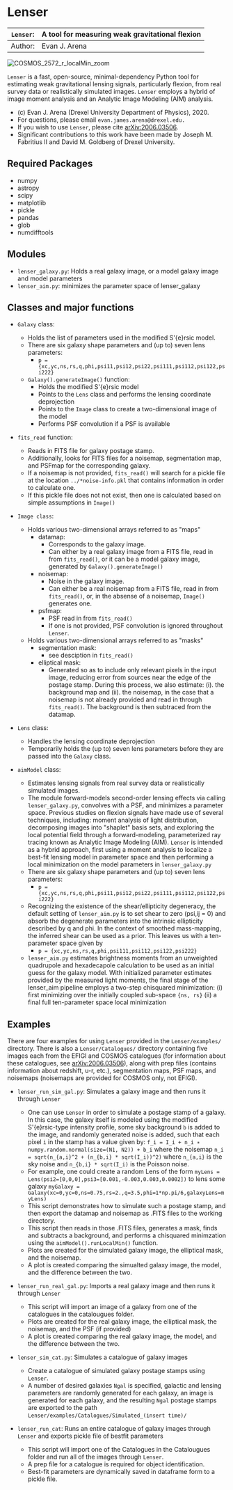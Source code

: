 # Lenser 

| `Lenser`:  | A tool for measuring weak gravitational flexion |
|------------|-------------------------------------------------|
| Author:    | Evan J. Arena                                   |

![COSMOS_2572_r_localMin_zoom](https://user-images.githubusercontent.com/17692591/85325696-0af4cc80-b49a-11ea-9723-59c1f03c46e1.png)

`Lenser` is a fast, open-source, minimal-dependency Python tool for estimating weak gravitational lensing signals, particularly flexion, from real survey data or realistically simulated images. `Lenser` employs a hybrid of image moment analysis and an Analytic Image Modeling (AIM) analysis.

* (c) Evan J. Arena (Drexel University Department of Physics), 2020.
* For questions, please email `evan.james.arena@drexel.edu.`
* If you wish to use `Lenser`, please cite [arXiv:2006.03506](https://arxiv.org/abs/2006.03506).
* Significant contributions to this work have been made by Joseph M. Fabritius II and David M. Goldberg of Drexel University.


## Required Packages
* numpy
* astropy
* scipy
* matplotlib
* pickle
* pandas
* glob
* numdifftools

## Modules

* `lenser_galaxy.py`: Holds a real galaxy image, or a model galaxy image and model parameters
* `lenser_aim.py`: minimizes the parameter space of lenser_galaxy

## Classes and major functions

* `Galaxy` class: 
    * Holds the list of parameters used in the modified S\'{e}rsic model.
    * There are six galaxy shape parameters and (up to) seven lens parameters:
      * `p = {xc,yc,ns,rs,q,phi,psi11,psi12,psi22,psi111,psi112,psi122,psi222}`
    * `Galaxy().generateImage()` function:
      *  Holds the modified S\'{e}rsic model
      *  Points to the `Lens` class and performs the lensing coordinate deprojection
      *  Points to the `Image` class to create a two-dimensional image of the model
      *  Performs PSF convolution if a PSF is available

* `fits_read` function:
    * Reads in FITS file for galaxy postage stamp.   
    * Additionally, looks for FITS files for a noisemap, segmentation map, 
       and PSFmap for the corresponding galaxy.
    * If a noisemap is not provided, `fits_read()` will search for a pickle file at 
       the location `../*noise-info.pkl` that contains information in order to 
       calculate one.
    * If this pickle file does not not exist, then one is calculated based on simple 
       assumptions in `Image()`

* `Image class`:
    * Holds various two-dimensional arrays referred to as "maps"
      * datamap: 
        *  Corresponds to the galaxy image.  
        * Can either by a real galaxy image from a FITS file, read in from `fits_read()`, 
             or it can be a model galaxy image, generated by `Galaxy().generateImage()`
      * noisemap: 
        *  Noise in the galaxy image.  
        *  Can either be a real noisemap from a FITS file, read in from `fits_read()`,
             or, in the absense of a noisemap, `Image()` generates one.
      * psfmap: 
        *  PSF read in from `fits_read()`
        * If one is not provided, PSF convolution is ignored throughout `Lenser`.
    * Holds various two-dimensional arrays referred to as "masks"
      * segmentation mask:
        *  see desciption in `fits_read()`
      * elliptical mask:
        *  Generated so as to include only relevant pixels in the input image, reducing error from sources
             near the edge of the postage stamp. During this process, we also estimate: (i). the background map 
             and (ii). the noisemap, in the case that a noisemap is not already provided and read in through 
             `fits_read()`. The background is then subtraced from the datamap. 


* `Lens` class:
    * Handles the lensing coordinate deprojection
    * Temporarily holds the (up to) seven lens parameters before they are passed into the `Galaxy` class.

* `aimModel` class:
    * Estimates lensing signals from real survey data or realistically simulated images. 
    * The module forward-models second-order lensing effects via calling `lenser_galaxy.py`, convolves with
       a PSF, and minimizes a parameter space. Previous studies on flexion signals have made use of 
       several techniques, including: moment analysis of light distribution, decomposing images 
       into "shaplet" basis sets, and exploring the local potential field through a forward-modeling, 
       parameterized ray tracing known as Analytic Image Modeling (AIM). `Lenser` is intended as a 
       hybrid approach, first using a moment analysis to localize a best-fit lensing model in parameter 
       space and then performing a local minimization on the model parameters in `lenser_galaxy.py`
    * There are six galaxy shape parameters and (up to) seven lens parameters:
      *  `p = {xc,yc,ns,rs,q,phi,psi11,psi12,psi22,psi111,psi112,psi122,psi222}`
    * Recognizing the existence of the shear/ellipticity degeneracy, the default setting of `lenser_aim.py`
        is to set shear to zero (psi,ij = 0) and absorb the degenerate parameters into the intrinsic 
        ellipticity described by q and phi. In the context of smoothed mass-mapping, the inferred shear
        can be used as a prior.  This leaves us with a ten-parameter space given by
      *  `p = {xc,yc,ns,rs,q,phi,psi111,psi112,psi122,psi222}`
    * `lenser_aim.py` estimates brightness moments from an unweighted quadrupole and hexadecapole 
       calculation to be used as an initial guess for the galaxy model. With initialized parameter 
       estimates provided by the measured light moments, the final stage of the lenser_aim pipeline 
       employs a two-step chisquared minimization: (i) first minimizing over the initially coupled 
       sub-space `{ns, rs}` (ii) a final full ten-parameter space local minimization

	
## Examples 

There are four examples for using `Lenser` provided in the `Lenser/examples/` directory.  There is also a `Lenser/Catalogues/` directory containing five images each from the EFIGI and COSMOS catalogues (for information about these catalogues, see [arXiv:2006.03506](https://arxiv.org/abs/2006.03506)), along with prep files (contains information about redshift, u-r, etc.), segmentation maps, PSF maps, and noisemaps (noisemaps are provided for COSMOS only, not EFIGI).

* `lenser_run_sim_gal.py`: Simulates a galaxy image and then runs it through `Lenser` 
  * One can use `Lenser` in order to simulate a postage stamp of a galaxy. In this case, the galaxy 
   itself is modeled using the modified S\'{e}rsic-type intensity profile, some sky background `b` is 
   added to the image, and randomly generated noise is added, such that each pixel `i` in the stamp 
   has a value given by:
     `f_i = I_i + n_i ∗ numpy.random.normal(size=(N1, N2)) + b_i`
   where the noisemap
     `n_i = sqrt(n_{a,i}^2 + (n_{b,i} * sqrt(I_i))^2)`
   where `n_{a,i}` is the sky noise and `n_{b,i} * sqrt(I_i)` is the Poisson noise.
  *  For example, one could create a random Lens of the form
     `myLens = Lens(psi2=[0,0,0],psi3=[0.001,-0.003,0.003,0.0002])`
   to lens some galaxy
     `myGalaxy = Galaxy(xc=0,yc=0,ns=0.75,rs=2.,q=3.5,phi=1*np.pi/6,galaxyLens=myLens)`
  *  This script demonstrates how to simulate such a postage stamp, and then export the datamap and
   noisemap as .FITS files to the working directory.
  *  This script then reads in those .FITS files, generates a mask, finds and subtracts a background,
   and performs a chisquared minimzation using the `aimModel().runLocalMin()` function.
  *  Plots are created for the simulated galaxy image, the elliptical mask, and the noisemap.
  *  A plot is created comparing the simualted galaxy image, the model, and the difference between
   the two.

* `lenser_run_real_gal.py`: Imports a real galaxy image and then runs it through `Lenser` 
  * This script will import an image of a galaxy from one of the catalogues in the catalougues folder.
  * Plots are created for the real galaxy image, the elliptical mask, the noisemap, and the PSF (if provided)
  *  A plot is created comparing the real galaxy image, the model, and the difference between
   the two.


* `lenser_sim_cat.py`: Simulates a catalogue of galaxy images
  * Create a catalogue of simulated galaxy postage stamps using `Lenser`.
  * A number of desired galaxies `Ngal` is specified, galactic and lensing 
   parameters are randomly generated for each galaxy, an image is 
   generated for each galaxy, and the resulting `Ngal` postage stamps are 
   exported to the path 
     `Lenser/examples/Catalogues/Simulated_(insert time)/`

* `lenser_run_cat`: Runs an entire catalogue of galaxy images through `Lenser` and exports pickle file of bestfit parameters
  * This script will import one of the Catalogues in the Catalougues folder and run all of the images through `Lenser`.
  * A prep file for a catalogue is required for object identification.
  * Best-fit parameters are dynamically saved in dataframe form to a pickle file.



